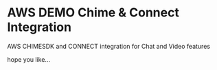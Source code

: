 # AWS DEMO Chime & Connect Integration

AWS CHIMESDK and CONNECT integration for Chat and Video features

hope you like...
